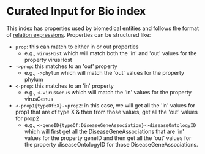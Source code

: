 # Curated Input for Bio index

This index has properties used by biomedical entities and follows the format of [relation expressions](https://docs.datacommons.org/api/rest/v2#relation-expressions). Properties can be structured like:

- `prop`: this can match to either in or out properties
    - e.g., `virusHost` which will match both the 'in' and 'out' values for the property virusHost
- `->prop`: this matches to an 'out' property
    - e.g., `->phylum` which will match the 'out' values for the property phylum
- `<-prop`: this matches to an 'in' property
    - e.g., `<-virusGenus` which will match the 'in' values for the property virusGenus
- `<-prop1{typeOf:X}->prop2`: in this case, we will get all the 'in' values for prop1 that are of type X & then from those values, get all the 'out' values for prop2
    - e.g., `<-geneID{typeOf:DiseaseGeneAssociation}->diseaseOntologyID` which will first get all the DiseaseGeneAssociations that are 'in' values for the property geneID and then get all the 'out' values for the property diseaseOntologyID for those DiseaseGeneAssociations.